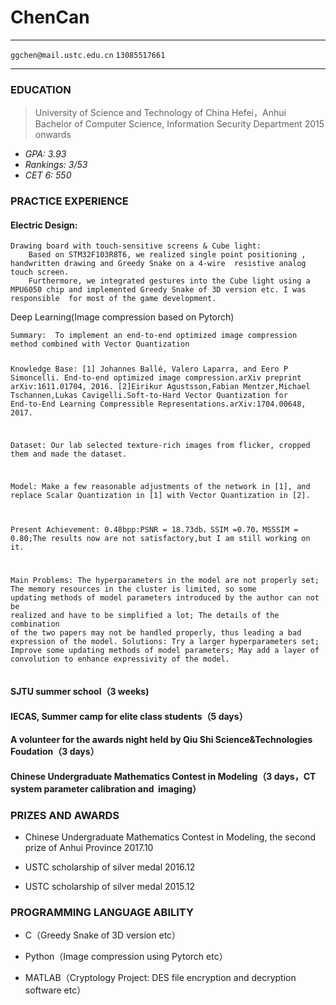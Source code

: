 <!DOCTYPE html>
<html>
<head>
<meta charset="utf-8">
<title>ChenCan</title>
</head>
<body>
<div id="wmd-preview" class="wmd-preview"><div class="md-section-divider"></div><div class="md-section-divider"></div><h1 data-anchor-id="xur3" id="chencan">ChenCan</h1><hr><p data-anchor-id="j12s"><code class="code-black">ggchen@mail.ustc.edu.cn</code> <code class="code-black">13085517661</code></p><hr><div class="md-section-divider"></div><h3 data-anchor-id="9mh2" id="education">EDUCATION</h3><blockquote data-anchor-id="1mdk" class="black-blockquote">
  <p>University of Science and Technology of China Hefei，Anhui  <br>
  Bachelor of Computer Science, Information Security Department 2015 onwards</p>
</blockquote><ul data-anchor-id="4w12">
<li><em>GPA: 3.93</em></li>
<li><em>Rankings: 3/53</em> </li>
<li><em>CET 6: 550</em></li>
</ul><div class="md-section-divider"></div><h3 data-anchor-id="riz4" id="practice-experience">PRACTICE&nbsp;EXPERIENCE</h3><div class="md-section-divider"></div><h4 data-anchor-id="nucr" id="electric-design">Electric Design:</h4><pre data-anchor-id="1som" class="code-black"><code class="code-black">Drawing board with touch-sensitive&nbsp;screens &amp; Cube light:
    Based on STM32F103R8T6, we realized single&nbsp;point&nbsp;positioning , handwritten drawing and Greedy Snake on a 4-wire  resistive analog touch screen.       
    Furthermore, we integrated&nbsp;gestures&nbsp;into&nbsp;the Cube light using a MPU6050 chip and implemented Greedy Snake of 3D version etc. I was  responsible  for most of the game development.
</code></pre><p data-anchor-id="r3ny">Deep Learning(Image compression based on Pytorch) </p><pre data-anchor-id="07bg" class="code-black"><code class="code-black">Summary:  To implement an end-to-end optimized image compression method combined with Vector Quantization

Knowledge&nbsp;Base: 
[1] Johannes Ballé, Valero Laparra, and Eero P Simoncelli. End-to-end optimized image compression.arXiv preprint arXiv:1611.01704, 2016.
[2]Eirikur Agustsson,Fabian Mentzer,Michael Tschannen,Lukas Cavigelli.Soft-to-Hard Vector Quantization for End-to-End Learning Compressible Representations.arXiv:1704.00648, 2017.   

Dataset: Our lab selected texture-rich&nbsp;images from flicker, cropped them and made the dataset. 

Model: Make a few reasonable&nbsp;adjustments&nbsp;of&nbsp;the&nbsp;network in [1], and replace  Scalar Quantization in [1] with Vector Quantization in [2].

Present Achievement: 0.48bpp:PSNR = 18.73db，SSIM =0.70，MSSSIM = 0.80;The results now are not satisfactory,but I am still working on it.

Main Problems:  The hyperparameters in the model are not properly set; The memory resources in the cluster is limited, so some updating&nbsp;methods&nbsp;of model&nbsp;parameters introduced by the author can not be realized and have to be simplified a lot; The details of the combination of the two papers may not be handled properly, thus leading a bad expression of the model.
Solutions: Try a larger hyperparameters set; Improve some updating methods of model parameters; May add a layer of convolution to enhance expressivity of the model.
</code></pre><div class="md-section-divider"></div><h4 data-anchor-id="4kh8" id="sjtu-summer-school3-weeks">SJTU summer school（3 weeks)</h4><div class="md-section-divider"></div><h4 data-anchor-id="lvo0" id="iecas-summer-camp-for-elite-class-students5-days">IECAS, Summer camp for elite class students（5 days）</h4><div class="md-section-divider"></div><h4 data-anchor-id="pslt" id="a-volunteer-for-the-awards-night-held-by-qiu-shi-sciencetechnologies-foudation3-days">A  volunteer&nbsp;for the&nbsp;awards&nbsp;night held by Qiu Shi Science&amp;Technologies Foudation（3 days）</h4><div class="md-section-divider"></div><h4 data-anchor-id="lpe5" id="chinese-undergraduate-mathematics-contest-in-modeling3-daysct-system-parameter-calibration-and-imaging">Chinese Undergraduate&nbsp;Mathematics&nbsp;Contest&nbsp;in&nbsp;Modeling（3 days，CT system parameter&nbsp;calibration and &nbsp;imaging）</h4><div class="md-section-divider"></div><h3 data-anchor-id="78cr" id="prizes-and-awards">PRIZES AND AWARDS</h3><ul data-anchor-id="dpp4">
<li><p>Chinese Undergraduate Mathematics&nbsp;Contest&nbsp;in&nbsp;Modeling, the second prize of Anhui Province                                                      2017.10</p></li>
<li><p>USTC scholarship of silver medal                                                                                     2016.12</p></li>
<li><p>USTC scholarship of silver medal                                                                          2015.12</p></li>
</ul><div class="md-section-divider"></div><h3 data-anchor-id="dsrq" id="programming-language-ability">PROGRAMMING LANGUAGE ABILITY</h3><ul data-anchor-id="1e4g">
<li><p>C（Greedy Snake of 3D version etc）</p></li>
<li><p>Python（Image compression using Pytorch etc）</p></li>
<li><p>MATLAB（Cryptology Project: DES file&nbsp;encryption&nbsp;and&nbsp;decryption software etc）</p></li>
</ul></div>
</body>
</html>
